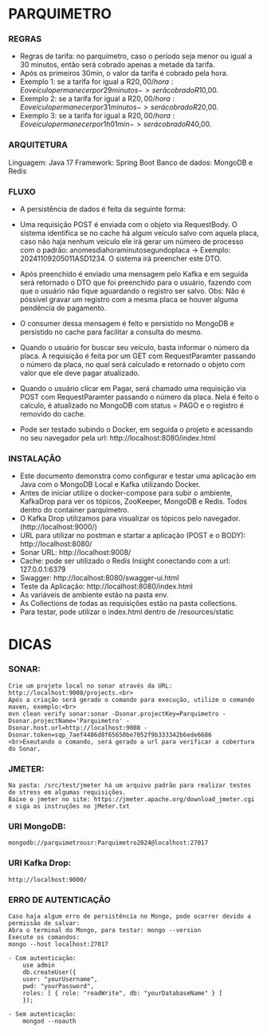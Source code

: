 # PARQUIMETRO

### REGRAS
- Regras de tarifa: no parquímetro, caso o período seja menor ou igual a 30 minutos, então será cobrado apenas a metade da tarifa.
- Após os primeiros 30min, o valor da tarifa é cobrado pela hora.
- Exemplo 1: se a tarifa for igual a R$20,00/hora : E o veículo permanecer por 29 minutos -> será cobrado R$10,00.
- Exemplo 2: se a tarifa for igual a R$20,00/hora : E o veículo permanecer por 31 minutos -> será cobrado R$20,00.
- Exemplo 3: se a tarifa for igual a R$20,00/hora : E o veículo permanecer por 1h01min -> será cobrado R$40,00.

### ARQUITETURA
Linguagem: Java 17
Framework: Spring Boot
Banco de dados: MongoDB e Redis

### FLUXO
- A persistência de dados é feita da seguinte forma:
- Uma requisição POST é enviada com o objeto via RequestBody.
O sistema identifica se no cache há algum veículo salvo com aquela placa, caso não haja nenhum veículo ele irá gerar um  número de processo com o padrão: anomesdiahoraminutosegundoplaca -> Exemplo: 20241109205011ASD1234.
O sistema irá preencher este DTO.
- Após preenchido é enviado uma mensagem pelo Kafka e em seguida será retornado o DTO que foi preenchido para o usuário, fazendo com que o usuário não fique aguardando o registro ser salvo.
Obs: Não é póssível gravar um registro com a mesma placa se houver alguma pendência de pagamento.
- O consumer dessa mensagem é feito e persistido no MongoDB e persistido no cache para facilitar a consulta do mesmo.

- Quando o usuário for buscar seu veículo, basta informar o número da placa.
A requisição é feita por um GET com RequestParamter passando o número da placa, no qual será calculado e retornado o objeto com valor que ele deve pagar atualizado.

- Quando o usuário clicar em Pagar, será chamado uma requisição via POST com RequestParamter passando o número da placa.
Nela é feito o calculo, é atualizado no MongoDB com status = PAGO e o registro é removido do cache.

- Pode ser testado subindo o Docker, em seguida o projeto e acessando no seu navegador pela url: http://localhost:8080/index.html


### INSTALAÇÃO
- Este documento demonstra como configurar e testar uma aplicação em Java com o MongoDB Local e Kafka utilizando Docker.
- Antes de iniciar utilize o docker-compose para subir o ambiente, KafkaDrop para ver os tópicos, ZooKeeper, MongoDB e Redis. Todos dentro do container parquimetro.
- O Kafka Drop utilizamos para visualizar os tópicos pelo navegador. (http://localhost:9000/)
- URL para utilizar no postman e startar a aplicação (POST e o BODY): http://localhost:8080/
- Sonar URL: http://localhost:9008/
- Cache: pode ser utilizado o Redis Insight conectando com a url: 127.0.0.1:6379
- Swagger: http://localhost:8080/swagger-ui.html
- Teste da Aplicação: http://localhost:8080/index.html
- As variáveis de ambiente estão na pasta env.
- As Collections de todas as requisições estão na pasta collections.
- Para testar, pode utilizar o index.html dentro de /resources/static

# DICAS

### SONAR: <br>
    Crie um projeto local no sonar através da URL: http://localhost:9008/projects.<br>
    Após a criação será gerado o comando para execução, utilize o comando maven, exemplo:<br>
    mvn clean verify sonar:sonar -Dsonar.projectKey=Parquimetro -Dsonar.projectName='Parquimetro' -Dsonar.host.url=http://localhost:9008 -Dsonar.token=sqp_7aef4486d8f65650be7052f9b333342b6ede6686
    <br>Exeutando o comando, será gerado a url para verificar a cobertura do Sonar.

### JMETER: <br>
    Na pasta: /src/test/jmeter há um arquivo padrão para realizar testes de stress em algumas requisições.
    Baixe o jmeter no site: https://jmeter.apache.org/download_jmeter.cgi e siga as instruções no jMeter.txt

### URI MongoDB: <br>
    mongodb://parquimetrousr:Parquimetro2024@localhost:27017

### URI Kafka Drop: <br>
    http://localhost:9000/

### ERRO DE AUTENTICAÇÃO
    Caso haja algum erro de persistência no Mongo, pode ocorrer devido a permissão de salvar:
    Abra o terminal do Mongo, para testar: mongo --version
    Execute os comandos:
    mongo --host localhost:27017
    
    - Com autenticação:
        use admin
        db.createUser({
        user: "yourUsername",
        pwd: "yourPassword",
        roles: [ { role: "readWrite", db: "yourDatabaseName" } ]
        });

    - Sem autenticação:
        mongod --noauth

